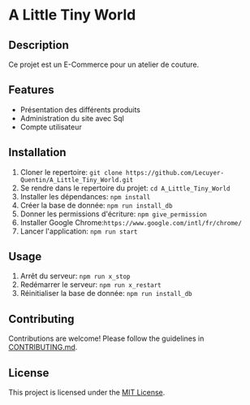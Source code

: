 # A Little Tiny World

## Description
Ce projet est un E-Commerce pour un atelier de couture.

## Features
- Présentation des différents produits 
- Administration du site avec Sql
- Compte utilisateur

## Installation
1. Cloner le repertoire: `git clone https://github.com/Lecuyer-Quentin/A_Little_Tiny_World.git`
2. Se rendre dans le repertoire du projet: `cd A_Little_Tiny_World`
3. Installer les dépendances: `npm install`
4. Créer la base de donnée: `npm run install_db`
5. Donner les permissions d'écriture: `npm give_permission`
6. Installer Google Chrome:`https://www.google.com/intl/fr/chrome/`
7. Lancer l'application: `npm run start`

## Usage
1. Arrêt du serveur: `npm run x_stop`
2. Redémarrer le serveur: `npm run x_restart`
3. Réinitialiser la base de donnée: `npm run install_db`

## Contributing
Contributions are welcome! Please follow the guidelines in [CONTRIBUTING.md](./CONTRIBUTING.md).

## License
This project is licensed under the [MIT License](./LICENSE).